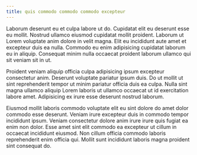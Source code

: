 ```yaml
---
title: quis commodo commodo commodo excepteur
---
```


Laborum deserunt eu et culpa labore ut do. Cupidatat elit eu deserunt esse eu mollit. Nostrud ullamco eiusmod cupidatat mollit proident. Laborum ut Lorem voluptate anim dolore in velit magna. Elit eu incididunt aute amet et excepteur duis ea nulla. Commodo eu enim adipisicing cupidatat laborum eu in aliquip. Consequat minim nulla occaecat proident laborum ullamco qui sit veniam sit in ut.

Proident veniam aliquip officia culpa adipisicing ipsum excepteur consectetur anim. Deserunt voluptate pariatur ipsum duis. Do ut mollit ut sint reprehenderit tempor ut minim pariatur officia duis ea culpa. Nulla sint magna ullamco aliquip Lorem laboris ut ullamco occaecat ut id exercitation labore amet. Adipisicing ex irure esse deserunt nostrud laborum.

Eiusmod mollit laboris commodo voluptate elit eu sint dolore do amet dolor commodo esse deserunt. Veniam irure excepteur duis in commodo tempor incididunt ipsum. Veniam consectetur dolore anim irure irure quis fugiat ea enim non dolor. Esse amet sint elit commodo ea excepteur ut cillum in occaecat incididunt eiusmod. Non cillum officia commodo laboris reprehenderit enim officia qui. Mollit sunt incididunt laboris magna proident sint consequat do.